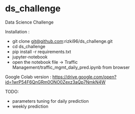 # ds_challenge
Data Science Challenge

Installation :
* git clone git@github.com:rizki96/ds_challenge.git
* cd ds_challenge
* pip install -r requirements.txt
* jupyter-notebook
* open the notebook file -> Traffic Management/traffic_mgmt_daily_pred.ipynb from browser

Google Colab version : https://drive.google.com/open?id=1wrP54F6QnGRm0ONO0Zexz3aQp7NmkN4W

TODO:
- parameters tuning for daily prediction
- weekly prediction
